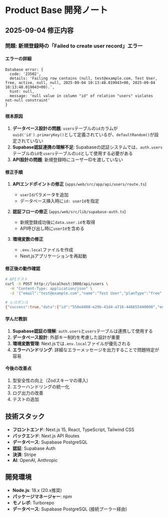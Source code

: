 # Product Base 開発ノート

## 2025-09-04 修正内容

### 問題: 新規登録時の「Failed to create user record」エラー

#### エラーの詳細
```
Database error: {
  code: '23502',
  details: 'Failing row contains (null, test@example.com, Test User, free, active, null, null, 2025-09-04 10:13:48.019043+00, 2025-09-04 10:13:48.019043+00).',
  hint: null,
  message: 'null value in column "id" of relation "users" violates not-null constraint'
}
```

#### 根本原因
1. **データベース設計の問題**: `users`テーブルの`id`カラムが`uuid('id').primaryKey()`として定義されているが、`defaultRandom()`が設定されていない
2. **Supabase認証連携の理解不足**: Supabaseの認証システムでは、`auth.users`テーブルの`id`を`users`テーブルの`id`として使用する必要がある
3. **API設計の問題**: 新規登録時にユーザーIDを渡していない

#### 修正手順

1. **APIエンドポイントの修正** (`apps/web/src/app/api/users/route.ts`)
   - `userId`パラメータを追加
   - データベース挿入時に`id: userId`を指定

2. **認証フローの修正** (`apps/web/src/lib/supabase-auth.ts`)
   - 新規登録成功後に`data.user.id`を取得
   - API呼び出し時に`userId`を含める

3. **環境変数の修正**
   - `.env.local`ファイルを作成
   - Next.jsアプリケーションを再起動

#### 修正後の動作確認
```bash
# APIテスト
curl -X POST http://localhost:3000/api/users \
  -H "Content-Type: application/json" \
  -d '{"email":"test@example.com","name":"Test User","planType":"free","userId":"550e8400-e29b-41d4-a716-446655440000"}'

# レスポンス
{"success":true,"data":{"id":"550e8400-e29b-41d4-a716-446655440000","email":"test@example.com","name":"Test User","planType":"free","planStatus":"active","createdAt":"2025-09-04T10:14:53.869244+00:00","updatedAt":"2025-09-04T10:14:53.869244+00:00"}}
```

#### 学んだ教訓
1. **Supabase認証の理解**: `auth.users`と`users`テーブルは連携して使用する
2. **データベース設計**: 外部キー制約を考慮した設計が重要
3. **環境変数管理**: Next.jsでは`.env.local`ファイルが優先される
4. **エラーハンドリング**: 詳細なエラーメッセージを出力することで問題特定が容易

#### 今後の改善点
1. 型安全性の向上（Zodスキーマの導入）
2. エラーハンドリングの統一化
3. ログ出力の改善
4. テストの追加

## 技術スタック
- **フロントエンド**: Next.js 15, React, TypeScript, Tailwind CSS
- **バックエンド**: Next.js API Routes
- **データベース**: Supabase PostgreSQL
- **認証**: Supabase Auth
- **決済**: Stripe
- **AI**: OpenAI, Anthropic

## 開発環境
- **Node.js**: 18.x (20.x推奨)
- **パッケージマネージャー**: npm
- **モノレポ**: Turborepo
- **データベース**: Supabase PostgreSQL (接続プーラー経由)
